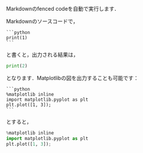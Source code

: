 Markdownのfenced codeを自動で実行します．

Markdownのソースコードで，

~~~
```python
print(1)
```
~~~

と書くと，出力される結果は，

```python
print(2)
```

となります．Matplotlibの図を出力することも可能です：


~~~
```python
%matplotlib inline
import matplotlib.pyplot as plt
plt.plot([1, 3]);
```
~~~

とすると，


```python
%matplotlib inline
import matplotlib.pyplot as plt
plt.plot([1, 3]);
```
